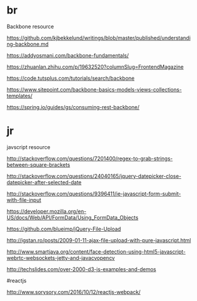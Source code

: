 # br
Backbone resource

https://github.com/kjbekkelund/writings/blob/master/published/understanding-backbone.md

https://addyosmani.com/backbone-fundamentals/

https://zhuanlan.zhihu.com/p/19632520?columnSlug=FrontendMagazine

https://code.tutsplus.com/tutorials/search/backbone

https://www.sitepoint.com/backbone-basics-models-views-collections-templates/

https://spring.io/guides/gs/consuming-rest-backbone/

# jr
javscript resource

http://stackoverflow.com/questions/7201400/regex-to-grab-strings-between-square-brackets

http://stackoverflow.com/questions/24040165/jquery-datepicker-close-datepicker-after-selected-date

http://stackoverflow.com/questions/9396411/ie-javascript-form-submit-with-file-input

https://developer.mozilla.org/en-US/docs/Web/API/FormData/Using_FormData_Objects

https://github.com/blueimp/jQuery-File-Upload

http://igstan.ro/posts/2009-01-11-ajax-file-upload-with-pure-javascript.html

http://www.smartjava.org/content/face-detection-using-html5-javascript-webrtc-websockets-jetty-and-javacvopencv

http://techslides.com/over-2000-d3-js-examples-and-demos

#reactjs

http://www.sorysory.com/2016/10/12/reactjs-webpack/
